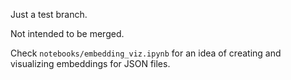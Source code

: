 Just a test branch.

Not intended to be merged.

Check `notebooks/embedding_viz.ipynb` for an idea of creating and visualizing embeddings for JSON files.